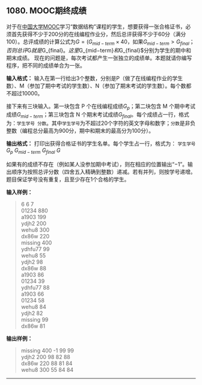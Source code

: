 ﻿## 1080. MOOC期终成绩
对于在[中国大学MOOC](http://www.icourse163.org/)学习“数据结构”课程的学生，想要获得一张合格证书，必须首先获得不少于200分的在线编程作业分，然后总评获得不少于60分（满分100）。总评成绩的计算公式为$G=(G_{mid−term}×40%+G_{final}×60%)$，如果$G_{mid−term}>G_{​final}；否则总评$G$就是$G_{​final}$。这里$G_{​mid−term}$和$G_{final}$分别为学生的期中和期末成绩。
现在的问题是，每次考试都产生一张独立的成绩单。本题就请你编写程序，把不同的成绩单合为一张。

**输入格式：**
输入在第一行给出3个整数，分别是P（做了在线编程作业的学生数）、M（参加了期中考试的学生数）、N（参加了期末考试的学生数）。每个数都不超过10000。

接下来有三块输入。第一块包含 P 个在线编程成绩$G_p$；第二块包含 M 个期中考试成绩$G_{mid−term}$；第三块包含 N 个期末考试成绩$G_{final}$。每个成绩占一行，格式为：`学生学号 分数`。其中`学生学号`为不超过20个字符的英文字母和数字；`分数`是非负整数（编程总分最高为900分，期中和期末的最高分为100分）。

**输出格式：**
打印出获得合格证书的学生名单。每个学生占一行，格式为：
`学生学号` $G_p$ $G_{mid−term}$ $G_{final}$ $G$

如果有的成绩不存在（例如某人没参加期中考试），则在相应的位置输出“−1”。输出顺序为按照总评分数（四舍五入精确到整数）递减。若有并列，则按学号递增。题目保证学号没有重复，且至少存在1个合格的学生。

**输入样例：**
>6 6 7  
01234 880  
a1903 199  
ydjh2 200  
wehu8 300  
dx86w 220  
missing 400  
ydhfu77 99  
wehu8 55  
ydjh2 98  
dx86w 88  
a1903 86  
01234 39  
ydhfu77 88  
a1903 66  
01234 58  
wehu8 84  
ydjh2 82  
missing 99  
dx86w 81  

**输出样例：**
>missing 400 -1 99 99  
ydjh2 200 98 82 88  
dx86w 220 88 81 84  
wehu8 300 55 84 84  

---
```c

```